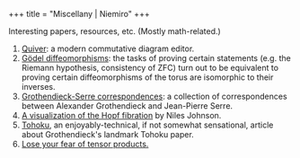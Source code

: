 +++
title = "Miscellany | Niemiro"
+++

Interesting papers, resources, etc. (Mostly math-related.)

1. [Quiver](https://q.uiver.app/): a modern commutative diagram editor.
2. [Gödel diffeomorphisms](https://arxiv.org/abs/2009.06735): the tasks of proving certain statements (e.g. the Riemann hypothesis, consistency of ZFC) turn out to be equivalent to proving certain diffeomorphisms of the torus are isomorphic to their inverses.
3. [Grothendieck-Serre correspondences](https://webusers.imj-prg.fr/~leila.schneps/grothendieckcircle/Letters/GS.pdf): a collection of correspondences between Alexander Grothendieck and Jean-Pierre Serre.
4. [A visualization of the Hopf fibration](https://nilesjohnson.net/hopf.html) by Niles Johnson.
5. [Tohoku](https://inference-review.com/article/tohoku), an enjoyably-technical, if not somewhat sensational, article about Grothendieck's landmark Tohoku paper.
6. [Lose your fear of tensor products.](https://www.dpmms.cam.ac.uk/~wtg10/tensors3.html)